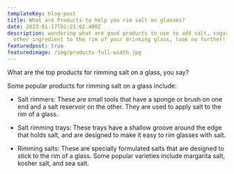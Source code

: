 ```yaml
---
templateKey: blog-post
title: What are Products to help you rim salt on glasses?
date: 2023-01-17T01:21:02.490Z
description: wondering what are good products to use to add salt, sugar, and
  other ingredient to the rim of your drinking glass, look no further!
featuredpost: true
featuredimage: /img/products-full-width.jpg
---
```

What are the top products for rimming salt on a glass, you say?


Some popular products for rimming salt on a glass include:



* Salt rimmers: These are small tools that have a sponge or brush on one end and a salt reservoir on the other. They are used to apply salt to the rim of a glass.

* Salt rimming trays: These trays have a shallow groove around the edge that holds salt, and are designed to make it easy to rim glasses with salt.


* Rimming salts: These are specially formulated salts that are designed to stick to the rim of a glass. Some popular varieties include margarita salt, kosher salt, and sea salt. 
